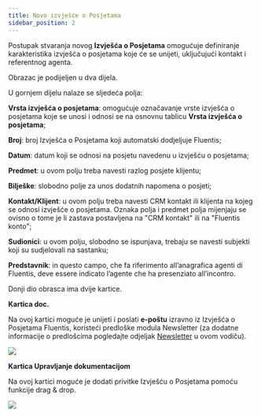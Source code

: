 ```yaml
---
title: Novo izvješće o Posjetama
sidebar_position: 2
---
```


Postupak stvaranja novog **Izvješća o Posjetama** omogućuje definiranje karakteristika izvješća o posjetama koje će se unijeti, uključujući kontakt i referentnog agenta.

Obrazac je podijeljen u dva dijela.

U gornjem dijelu nalaze se sljedeća polja:

**Vrsta izvješća o posjetama**: omogućuje označavanje vrste izvješća o posjetama koje se unosi i odnosi se na osnovnu tablicu **Vrsta izvješća o posjetama**;

**Broj**: broj Izvješća o Posjetama koji automatski dodjeljuje Fluentis;

**Datum**: datum koji se odnosi na posjetu navedenu u izvješću o posjetama;

**Predmet**: u ovom polju treba navesti razlog posjete klijentu;

**Bilješke**: slobodno polje za unos dodatnih napomena o posjeti;

**Kontakt/Klijent**: u ovom polju treba navesti CRM kontakt ili klijenta na kojeg se odnosi izvješće o posjetama. Oznaka polja i predmet polja mijenjaju se ovisno o tome je li zastava postavljena na "CRM kontakt" ili na "Fluentis konto";

**Sudionici**: u ovom polju, slobodno se ispunjava, trebaju se navesti subjekti koji su sudjelovali na sastanku;

**Predstavnik**: in questo campo, che fa riferimento all’anagrafica agenti di Fluentis, deve essere indicato l’agente che ha presenziato all’incontro.

Donji dio obrasca ima dvije kartice.

**Kartica doc.**

Na ovoj kartici moguće je unijeti i poslati **e-poštu** izravno iz Izvješća o Posjetama Fluentis, koristeći predloške modula Newsletter (za dodatne informacije o predlošcima pogledajte odjeljak [Newsletter](/docs/crmon/newsletter/new-newsletter) u ovom vodiču).

![](/img/it-it/applications/crm/visit-report/doc.png)

**Kartica Upravljanje dokumentacijom**

Na ovoj kartici moguće je dodati privitke Izvješću o Posjetama pomoću funkcije drag & drop.

![](/img/it-it/applications/crm/visit-report/document.png)

